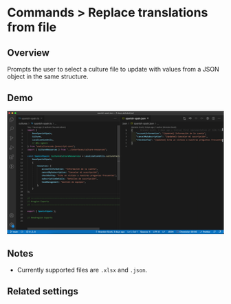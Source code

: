 # Commands > Replace translations from file

## Overview

Prompts the user to select a culture file to update with values from a JSON object in the same structure.

## Demo

![demo gif for 'Replace translations from file' command](../../static/assets/examples/replace-translations-from-json.gif)

## Notes

-   Currently supported files are `.xlsx` and `.json`.

## Related settings

